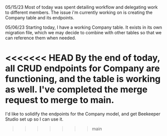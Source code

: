 05/15/23
Most of today was spent detailing workflow and delegating work to different members. The issue i'm currently working on is creating the Company table and its endpoints.

05/06/23
Starting today, I have a working Company table. It exists in its own migration file, which we may decide to combine with other tables so that we can reference them when needed.

<<<<<<< HEAD
By the end of today, all CRUD endpoints for Company are functioning, and the table is working as well. I've completed the merge request to merge to main.
=======
I'd like to solidify the endpoints for the Company model, and get Beekeeper Studio set up so I can use it.
>>>>>>> main
